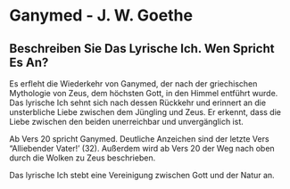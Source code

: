 # Ganymed - J. W. Goethe

## Beschreiben Sie Das Lyrische Ich. Wen Spricht Es An?

Es erfleht die Wiederkehr von Ganymed, der nach der griechischen Mythologie von Zeus, dem höchsten Gott, in den Himmel entführt wurde. Das lyrische Ich sehnt sich nach dessen Rückkehr und erinnert an die unsterbliche Liebe zwischen dem Jüngling und Zeus. Er erkennt, dass die Liebe zwischen den beiden unerreichbar und unvergänglich ist.

Ab Vers 20 spricht Ganymed. Deutliche Anzeichen sind der letzte Vers “Alliebender Vater!’ (32). Außerdem wird ab Vers 20 der Weg nach oben durch die Wolken zu Zeus beschrieben. 

Das lyrische Ich stebt eine Vereinigung zwischen Gott und der Natur an.